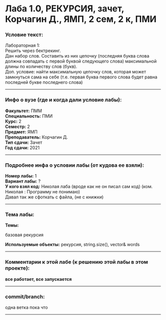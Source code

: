 # Лаба 1.0, РЕКУРСИЯ, зачет, Корчагин Д., ЯМП, 2 сем, 2 к, ПМИ

<h3>Условие текст:</h3>
<p>
Лабораторная 1: <br/>
Решить через бектрекинг. <br/>
Дан набор слов. Составить из них цепочку (последняя буква слова должна совпадать с первой буквой следующего слова) максимальной длины по количеству слов (букв).<br/>
Доп. условие: найти максимальную цепочку слов, которая может замкнуться сама на себе (т.е. первая буква первого слова будет равна последней букве последнего слова)

</p>

<hr />
<h3>Инфо о вузе (где и когда дали условие лабы):</h3>
<b>Факультет:</b> ПММ
<br/>
<b>Специальность:</b> ПМИ
<br/>
<b>Курс:</b> 2
<br/>
<b>Семестр:</b> 2
<br/>
<b>Предмет:</b> ЯМП
<br/>
<b>Преподаватель:</b> Корчагин Д.
<br/>
<b>Тип сдачи:</b> Зачет
<br/>
<b>Год сдачи:</b> 2021

<hr />
<h3>Подробнее инфа о условии лабы (от кудова ее взяли):</h3>
<b>Номер лабы:</b> 1
<br/>
<b>Вариант лабы:</b> ?
<br/>
<b>У кого взял код:</b> Николая лаба (вроде как не он писал сам код) (ком. Николая : Программу не понимаю)
<br/>
 Давал так же сфоткать с файла, (не с книжки)

<hr />

<h3>Тема лабы:</h3>
<b>Темы:</b> 
<p>
  базовая рекурсия 
</p>
<b>Используемые объекты:</b>
 рекурсия, string.size(), vector<string>& words
<p>
  
</p>

<hr />

<h3>Комментарии к этой лабе (к решению этой лабы в этом проекте):</h3>
<p>
 <b>все работает, все запускается</b> <br/> 
  
</p>

<hr />

<h3>commit/branch:</h3>
  <p>
    одна ветка пока что
</p>

<hr />

